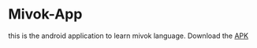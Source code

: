 # Mivok-App
this is the android application to learn mivok language.
Download the [APK](https://github.com/jayakumari1503/Mivok-App/releases/download/v1/app-debug.apk)
